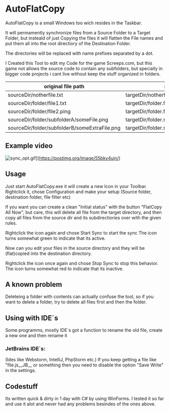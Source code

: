 # AutoFlatCopy

AutoFlatCopy is a small Windows too wich resides in the Taskbar.

It will permamently synchronize files from a Source Folder to a Target Folder,
but insteald of just Copying the files it will flatten the File names and put them all into the root directiory of the Destination Folder.

The directories will be replaced with name prefixes separated by a dot.

I Created this Tool to edit my Code for the game Screeps.com, but this game not allows the source code to contain any subfolders,
but specially in bigger code projects i cant live without keep the stuff organized in folders.

original file path | new file path 
--- | --- 
sourceDir/notherfile.txt | targetDir/notherfile.txt 
sourceDir/folder/file1.txt | targetDir/folder.file1.txt 
sourceDir/folder/file2.ping | targetDir/folder.file2.png 
sourceDir/folder/subfolderA/someFile.png | targetDir/folder.subfolderA.someFile.png 
sourceDir/folder/subfolderB/someExtraFile.png | targetDir/folder.subfolderB.someExtraFile.png 

## Example video 
![sync_opt.gif](https://s13.postimg.org/oaeu7w97r/sync_opt.gif)](https://postimg.org/image/55bky4ujn/)
 
## Usage
Just start AutoFlatCopy.exe it will create a new Icon in your Toolbar.
Rightclick it, chose Configuration and make your setup (Source folder, destination folder, file filter etc)
 
If you want you can create a clean "Initial status" with the button "FlatCopy All Now", but care, this will delete all file from the    target directory, and then copy all files from the source dir and its subdirectiories over with the given rules.

Rightclick the icon again and chose Start Sync to start the sync
The icon turns somewhat green to indicate that its active.

Now can you edit your files in the source directory and they will be (flat)copied into the destination directory.

Rightclick the icon once again and chose Stop Sync to stop this behavior.
The icon turns somewhat red to indicate that its inactive.

 ## A known problem
 
 Deleteing a folder with contents can actually confuse the tool, so if you want to delete a folder, try to delete all files first and then the folder.
 
 ## Using with IDE´s
 Some programms, mostly IDE´s got a function to rename the old file, create a new one and then rename it
 
 ### JetBrains IDE´s:
 (Ides like Webstorm, IntelliJ, PhpStorm etc.)
 If you keep getting a file like "file.js__JB__ or something then you need to disable the option "Save Write" in the settings.

## Codestuff
Its written quick & dirty in 1 day with C# by using WinForms.
I tested it so far and use it alot and never had any problems besindes of the ones above.
